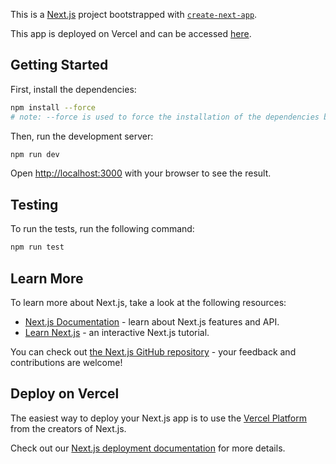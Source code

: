 This is a [Next.js](https://nextjs.org) project bootstrapped with [`create-next-app`](https://nextjs.org/docs/app/api-reference/cli/create-next-app).

This app is deployed on Vercel and can be accessed [here](https://nasa-sand-five.vercel.app/).

## Getting Started

First, install the dependencies:

```bash
npm install --force
# note: --force is used to force the installation of the dependencies because of react rc@19 version, which is incompatible with the some of the dependencies (e.g. @radix-ui/)
```

Then, run the development server:

```bash
npm run dev
```

Open [http://localhost:3000](http://localhost:3000) with your browser to see the result.

## Testing

To run the tests, run the following command:

```bash
npm run test
```

## Learn More

To learn more about Next.js, take a look at the following resources:

- [Next.js Documentation](https://nextjs.org/docs) - learn about Next.js features and API.
- [Learn Next.js](https://nextjs.org/learn) - an interactive Next.js tutorial.

You can check out [the Next.js GitHub repository](https://github.com/vercel/next.js) - your feedback and contributions are welcome!

## Deploy on Vercel

The easiest way to deploy your Next.js app is to use the [Vercel Platform](https://vercel.com/new?utm_medium=default-template&filter=next.js&utm_source=create-next-app&utm_campaign=create-next-app-readme) from the creators of Next.js.

Check out our [Next.js deployment documentation](https://nextjs.org/docs/app/building-your-application/deploying) for more details.
